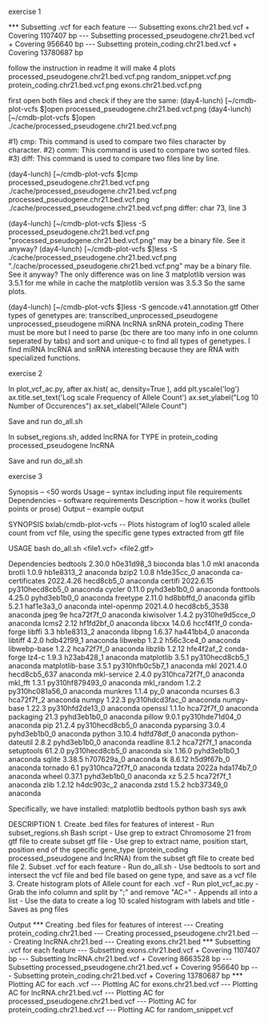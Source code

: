 exercise 1


*** Subsetting .vcf for each feature
--- Subsetting exons.chr21.bed.vcf
    + Covering 1107407 bp
--- Subsetting processed_pseudogene.chr21.bed.vcf
    + Covering 956640 bp
--- Subsetting protein_coding.chr21.bed.vcf
    + Covering 13780687 bp

follow the instruction in readme
it will make 4 plots 
processed_pseudogene.chr21.bed.vcf.png
random_snippet.vcf.png
protein_coding.chr21.bed.vcf.png
exons.chr21.bed.vcf.png	

first open both files and check if they are the same:
(day4-lunch) [~/cmdb-plot-vcfs $]open processed_pseudogene.chr21.bed.vcf.png
(day4-lunch) [~/cmdb-plot-vcfs $]open ./cache/processed_pseudogene.chr21.bed.vcf.png 

#1) cmp: This command is used to compare two files character by character.
#2) comm: This command is used to compare two sorted files.
#3) diff: This command is used to compare two files line by line.

(day4-lunch) [~/cmdb-plot-vcfs $]cmp processed_pseudogene.chr21.bed.vcf.png ./cache/processed_pseudogene.chr21.bed.vcf.png 
processed_pseudogene.chr21.bed.vcf.png ./cache/processed_pseudogene.chr21.bed.vcf.png differ: char 73, line 3

(day4-lunch) [~/cmdb-plot-vcfs $]less -S processed_pseudogene.chr21.bed.vcf.png
"processed_pseudogene.chr21.bed.vcf.png" may be a binary file.  See it anyway? 
(day4-lunch) [~/cmdb-plot-vcfs $]less -S ./cache/processed_pseudogene.chr21.bed.vcf.png 
"./cache/processed_pseudogene.chr21.bed.vcf.png" may be a binary file.  See it anyway? 
The only difference was on line 3 matplotlib version was 3.5.1 for me while in cache the matplotlib version was 3.5.3
So the same plots.

(day4-lunch) [~/cmdb-plot-vcfs $]less -S gencode.v41.annotation.gtf 
Other types of genetypes are: 
transcribed_unprocessed_pseudogene
unprocessed_pseudogene
miRNA
lncRNA
snRNA
protein_coding
There must be more but I need to parse (bc there are too many info in one column seperated by tabs) and sort and unique-c to find all types of genetypes.
I find miRNA lncRNA and snRNA interesting because they are RNA with specialized functions.

exercise 2

In plot_vcf_ac.py, after ax.hist( ac, density=True ), add
plt.yscale('log')
ax.title.set_text('Log scale Frequency of Allele Count')
ax.set_ylabel("Log 10 Number of Occurences")
ax.set_xlabel("Allele Count")

Save and run do_all.sh



In subset_regions.sh, added lncRNA
for TYPE in protein_coding processed_pseudogene lncRNA

Save and run do_all.sh

exercise 3

Synopsis – <50 words
Usage – syntax including input file requirements
Dependencies – software requirements
Description – how it works (bullet points or prose)
Output – example output

 SYNOPSIS
     bxlab/cmdb-plot-vcfs -- 
	 Plots histogram of log10 scaled allele count from vcf file, using the specific gene types extracted from gtf file
	 

 USAGE
     bash do_all.sh <file1.vcf> <file2.gtf>

Dependencies
bedtools                  2.30.0               h0e31d98_3    bioconda
blas                      1.0                         mkl    anaconda
brotli                    1.0.9                hb1e8313_2    anaconda
bzip2                     1.0.8                h1de35cc_0    anaconda
ca-certificates           2022.4.26            hecd8cb5_0    anaconda
certifi                   2022.6.15       py310hecd8cb5_0    anaconda
cycler                    0.11.0             pyhd3eb1b0_0    anaconda
fonttools                 4.25.0             pyhd3eb1b0_0    anaconda
freetype                  2.11.0               hd8bbffd_0    anaconda
giflib                    5.2.1                haf1e3a3_0    anaconda
intel-openmp              2021.4.0          hecd8cb5_3538    anaconda
jpeg                      9e                   hca72f7f_0    anaconda
kiwisolver                1.4.2           py310he9d5cce_0    anaconda
lcms2                     2.12                 hf1fd2bf_0    anaconda
libcxx                    14.0.6               hccf4f1f_0    conda-forge
libffi                    3.3                  hb1e8313_2    anaconda
libpng                    1.6.37               ha441bb4_0    anaconda
libtiff                   4.2.0                hdb42f99_1    anaconda
libwebp                   1.2.2                h56c3ce4_0    anaconda
libwebp-base              1.2.2                hca72f7f_0    anaconda
libzlib                   1.2.12               hfe4f2af_2    conda-forge
lz4-c                     1.9.3                h23ab428_1    anaconda
matplotlib                3.5.1           py310hecd8cb5_1    anaconda
matplotlib-base           3.5.1           py310hfb0c5b7_1    anaconda
mkl                       2021.4.0           hecd8cb5_637    anaconda
mkl-service               2.4.0           py310hca72f7f_0    anaconda
mkl_fft                   1.3.1           py310hf879493_0    anaconda
mkl_random                1.2.2           py310hc081a56_0    anaconda
munkres                   1.1.4                      py_0    anaconda
ncurses                   6.3                  hca72f7f_2    anaconda
numpy                     1.22.3          py310hdcd3fac_0    anaconda
numpy-base                1.22.3          py310hfd2de13_0    anaconda
openssl                   1.1.1o               hca72f7f_0    anaconda
packaging                 21.3               pyhd3eb1b0_0    anaconda
pillow                    9.0.1           py310hde71d04_0    anaconda
pip                       21.2.4          py310hecd8cb5_0    anaconda
pyparsing                 3.0.4              pyhd3eb1b0_0    anaconda
python                    3.10.4               hdfd78df_0    anaconda
python-dateutil           2.8.2              pyhd3eb1b0_0    anaconda
readline                  8.1.2                hca72f7f_1    anaconda
setuptools                61.2.0          py310hecd8cb5_0    anaconda
six                       1.16.0             pyhd3eb1b0_1    anaconda
sqlite                    3.38.5               h707629a_0    anaconda
tk                        8.6.12               h5d9f67b_0    anaconda
tornado                   6.1             py310hca72f7f_0    anaconda
tzdata                    2022a                hda174b7_0    anaconda
wheel                     0.37.1             pyhd3eb1b0_0    anaconda
xz                        5.2.5                hca72f7f_1    anaconda
zlib                      1.2.12               h4dc903c_2    anaconda
zstd                      1.5.2                hcb37349_0    anaconda

Specifically, we have installed:
matplotlib
bedtools
python
bash
sys
awk

 DESCRIPTION
     1. Create .bed files for features of interest
         - Run subset_regions.sh Bash script
         - Use grep to extract Chromosome 21 from gtf file to create subset gtf file
		 - Use grep to extract name, position start, position end of the specific gene_type (protein_coding processed_pseudogene and lncRNA) from the subset gft file to create bed file
	2. Subset .vcf for each feature
	     - Run do_all.sh
		 - Use bedtools to sort and intersect the vcf file and bed file based on gene type, and save as a vcf file
	3. Create histogram plots of Allele count for each .vcf
		- Run plot_vcf_ac.py
		- Grab the info column and split by ";" and remove "AC="
		- Appends all into a list
		- Use the data to create a log 10 scaled histogram with labels and title
		- Saves as png files

Output
*** Creating .bed files for features of interest
--- Creating protein_coding.chr21.bed
--- Creating processed_pseudogene.chr21.bed
--- Creating lncRNA.chr21.bed
--- Creating exons.chr21.bed
*** Subsetting .vcf for each feature
--- Subsetting exons.chr21.bed.vcf
    + Covering 1107407 bp
--- Subsetting lncRNA.chr21.bed.vcf
    + Covering 8663528 bp
--- Subsetting processed_pseudogene.chr21.bed.vcf
    + Covering 956640 bp
--- Subsetting protein_coding.chr21.bed.vcf
    + Covering 13780687 bp
*** Plotting AC for each .vcf
--- Plotting AC for exons.chr21.bed.vcf
--- Plotting AC for lncRNA.chr21.bed.vcf
--- Plotting AC for processed_pseudogene.chr21.bed.vcf
--- Plotting AC for protein_coding.chr21.bed.vcf
--- Plotting AC for random_snippet.vcf














